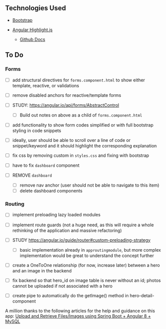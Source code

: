 ## Technologies Used

- [Bootstrap](https://getbootstrap.com/)

- [Angular Highlight.js](https://www.npmjs.com/package/ngx-highlightjs)
    - [Github Docs](https://github.com/highlightjs/highlight.js)

## To Do 

### Forms

- [ ] add structural directives for `forms.component.html` to show either template, reactive, or validations
- [ ] remove disabled anchors for reactive/template forms
- [ ] STUDY: https://angular.io/api/forms/AbstractControl
    - [ ] Build out notes on above as a child of `forms.component.html`
- [ ] add functionality to show form codes simplified or with full bootstrap styling in code snippets  
- [ ] ideally, user should be able to scroll over a line of code or snippet/keyword and it should highlight the corresponding explanation  
- [ ] fix css by removing custom in `styles.css` and fixing with bootstrap

- [ ] have to fix `dashboard` component
- [ ] REMOVE `dashboard` 
    - [ ] remove nav anchor (user should not be able to navigate to this item)
    - [ ] delete dashboard components 

### Routing 
 - [ ] implement preloading lazy loaded modules 
 - [ ] implement route guards (not a huge need, as this will require a whole rethinking of the application and massive refactoring)
 - [ ] STUDY https://angular.io/guide/router#custom-preloading-strategy
    - [ ] basic implementation already in `approutingmodule`, but more complex implementation would be great to understand the concept further



 - [ ] create a OneToOne relationship (for now, increase later) between a hero and an image in the backend
 - [ ] fix backend so that hero_id on image table is never without an id; photos cannot be uploaded if not associated with a hero
 - [ ] create pipe to automatically do the getImage() method in hero-detail-component 



 A million thanks to the following articles for the help and guidance on this app:
 [Upload and Retrieve Files/Images using Spring Boot + Angular 8 + MySQL](https://medium.com/@rameez.s.shaikh/upload-and-retrieve-images-using-spring-boot-angular-8-mysql-18c166f7bc98)
